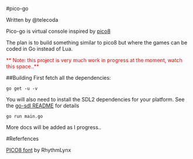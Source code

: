 #pico-go

Written by @telecoda

Pico-go is virtual console inspired by [pico8](https://www.lexaloffle.com/pico-8.php)

The plan is to build something similar to pico8 but where the games can be coded in Go instead of Lua.

<font color="red">**
Note: this project is very much work in progress at the moment, watch this space..**</font>


##Building
First fetch all the dependencies:

    go get -u -v

You will also need to install the SDL2 dependencies for your platform.  See the [go-sdl README](https://github.com/telecoda/go-sdl2/blob/master/README.md) for details

    go run main.go

More docs will be added as I progress..

#Referfences

[PICO8 font](https://drive.google.com/file/d/0B97Um39fHXlcWUFRZlBqUndhbXM/view) by RhythmLynx
